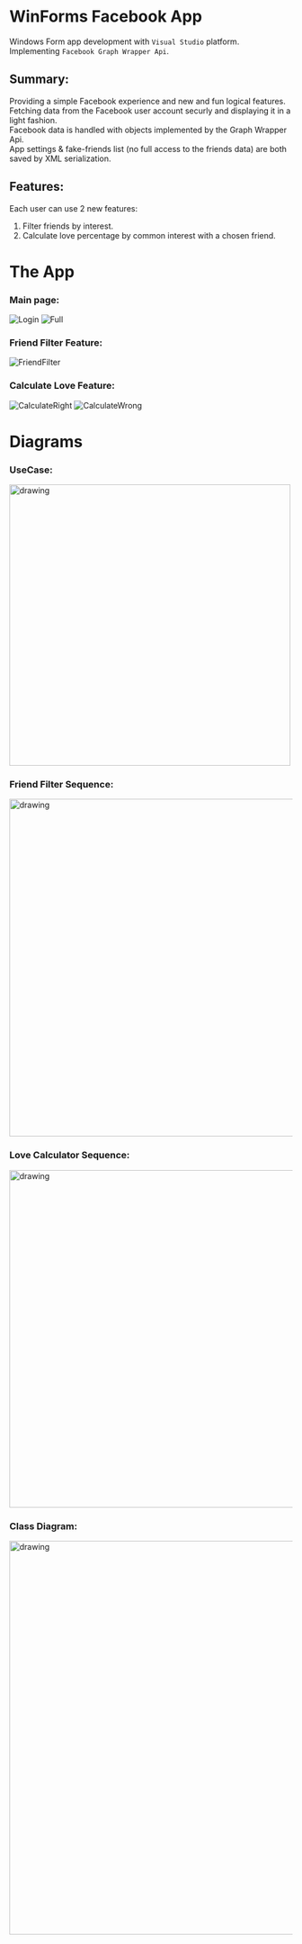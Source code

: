 # WinForms Facebook App

Windows Form app development with ``Visual Studio`` platform.<br />
Implementing ``Facebook Graph Wrapper Api``.<br />

## Summary:
Providing a simple Facebook experience and new and fun logical features.<br />
Fetching data from the Facebook user account securly and displaying it in a light fashion.<br />
Facebook data is handled with objects implemented by the Graph Wrapper Api.<br />
App settings & fake-friends list (no full access to the friends data) are both saved by XML serialization.<br />

## Features:
Each user can use 2 new features:
1. Filter friends by interest.
2. Calculate love percentage by common interest with a chosen friend.

# The App
### Main page:
![Login](https://github.com/nqoy/WinForms-Facebook-App/blob/main/Pictures/Main-login.png)
![Full](https://github.com/nqoy/WinForms-Facebook-App/blob/main/Pictures/Main-Full.png)

### Friend Filter Feature:
![FriendFilter](https://github.com/nqoy/WinForms-Facebook-App/blob/main/Pictures/FriendFilter.png)

### Calculate Love Feature:
![CalculateRight](https://github.com/nqoy/WinForms-Facebook-App/blob/main/Pictures/LoveCalculatorRight.png)
![CalculateWrong](https://github.com/nqoy/WinForms-Facebook-App/blob/main/Pictures/LoveCalculatorWrong.png)

# Diagrams
### UseCase:
<img src="https://github.com/nqoy/WinForms-Facebook-App/blob/main/Pictures/UseCaseDiagram.png" alt="drawing" width="500"/>

### Friend Filter Sequence:
<img src="https://github.com/nqoy/WinForms-Facebook-App/blob/main/Pictures/FriendFilterSequence%20Diagram.png" alt="drawing" width="600"/>

### Love Calculator Sequence:
<img src="https://github.com/nqoy/WinForms-Facebook-App/blob/main/Pictures/LoveCalculatorSequence%20Diagram.png" alt="drawing" width="600"/>

### Class Diagram:
<img src="https://github.com/nqoy/WinForms-Facebook-App/blob/main/Pictures/AppClassDiagram.png" alt="drawing" width="700"/>
